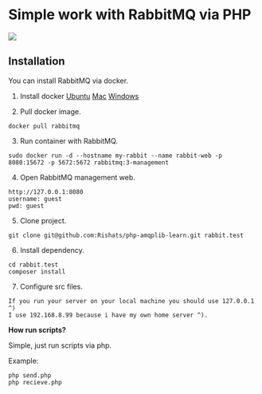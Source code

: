 # Simple work with RabbitMQ via PHP

![](https://avatars0.githubusercontent.com/u/96669?s=200&v=4)



## Installation

You can install RabbitMQ via docker.

1. Install docker
[Ubuntu](https://docs.docker.com/install/linux/ubuntu/)
[Mac](https://docs.docker.com/docker-for-mac/install/)
[Windows](https://docs.docker.com/docker-for-windows/install/)

2. Pull docker image.
 ```
 docker pull rabbitmq
 ```

3.  Run container with RabbitMQ.
```
sudo docker run -d --hostname my-rabbit --name rabbit-web -p 8080:15672 -p 5672:5672 rabbitmq:3-management
```

4. Open RabbitMQ management web.
```
http://127.0.0.1:8080
username: guest
pwd: guest
```

5. Clone project. 
```
git clone git@github.com:Rishats/php-amqplib-learn.git rabbit.test
```

6. Install dependency. 
```
cd rabbit.test
composer install
```

7. Configure src files. 
```
If you run your server on your local machine you should use 127.0.0.1 ^)
I use 192.168.8.99 because i have my own home server ^). 
```

**How run scripts?**

Simple, just run scripts via php.

Example:
```
php send.php
php recieve.php
```




